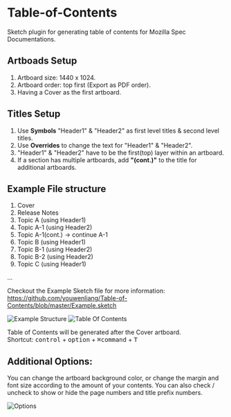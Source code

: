 # Table-of-Contents
Sketch plugin for generating table of contents for Mozilla Spec Documentations.

## Artboads Setup
1. Artboard size: 1440 x 1024.
2. Artboard order: top first (Export as PDF order).
3. Having a Cover as the first artboard.

## Titles Setup
1. Use **Symbols** "Header1" & "Header2" as first level titles & second level titles.
2. Use **Overrides** to change the text for "Header1" & "Header2".
3. "Header1" & "Header2" have to be the first(top) layer within an artboard.
4. If a section has multiple artboards, add **"(cont.)"** to the title for additional artboards.

## Example File structure
1. Cover
2. Release Notes
3. Topic A (using Header1)
4. Topic A-1 (using Header2)
5. Topic A-1(cont.) -> continue A-1
6. Topic B (using Header1)
7. Topic B-1 (using Header2)
8. Topic B-2 (using Header2)  
9. Topic C (using Header1)  
  
...  
  
Checkout the Example Sketch file for more information: https://github.com/youwenliang/Table-of-Contents/blob/master/Example.sketch

![Example Structure](https://raw.githubusercontent.com/youwenliang/Table-of-Contents/master/Sketch%20Artboards.png)
![Table Of Contents](https://raw.githubusercontent.com/youwenliang/Table-of-Contents/master/Sketch%20Arboards1.png)

Table of Contents will be generated after the Cover artboard.  
Shortcut: <kbd>control</kbd> + <kbd>option</kbd> + <kbd>⌘command</kbd> + <kbd>T</kbd>

## Additional Options:  
You can change the artboard background color, or change the margin and font size according to the amount of your contents.
You can also check / uncheck to show or hide the page numbers and title prefix numbers.  

![Options](https://github.com/youwenliang/Table-of-Contents/blob/master/Sketch%20Options.png)
